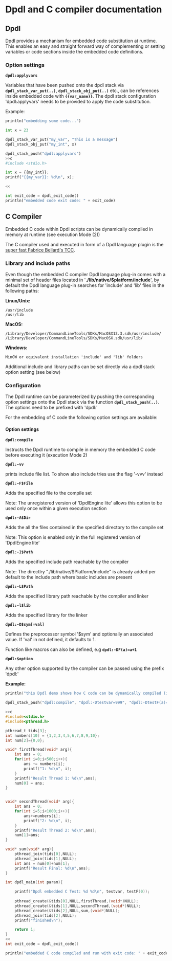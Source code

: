 # Dpdl and C compiler documentation


## Dpdl

Dpdl provides a mechanism for embedded code substitution at runtime. This enables an easy and straight forward way of complementing or setting  variables or code sections inside the embedded code definitions.

### Option settings

**`dpdl:applyvars`**

Variables that have been pushed onto the dpdl stack via **`dpdl_stack_var_put(..)`**, **`dpdl_stack_obj_put(..)`** etc., can be references inside embedded code with **`{{var_name}}`**. The dpdl stack configuration 'dpdl:applyvars' needs to be provided to apply the code substitution.

Example:
```python
println("embedding some code...")

int x = 23

dpdl_stack_var_put("my_var", "This is a message")
dpdl_stack_obj_put("my_int", x)

dpdl_stack_push("dpdl:applyvars")
>>c
#include <stdio.h>

int x = {{my_int}};
printf("{{my_var}}: %d\n", x);

<<

int exit_code = dpdl_exit_code()
println("embedded code exit code: " + exit_code)
```

## C Compiler

Embedded C code within Dpdl scripts can be dynamically compiled in memory at runtime (see execution Mode (2))

The C compiler used and executed in form of a Dpdl language plugin is the <ins>super fast Fabrice Bellard's TCC</ins>.


### Library and include paths

Even though the embedded C compiler Dpdl language plug-in comes with a minimal set of header files located in '**./lib/native/$platform/include**',
by default the Dpdl language plug-in searches for 'include' and 'lib' files in the following paths:

**Linux/Unix:**
```
/usr/include
/usr/lib
```

**MacOS:**
```
/Library/Developer/CommandLineTools/SDKs/MacOSX13.3.sdk/usr/include/
/Library/Developer/CommandLineTools/SDKs/MacOSX.sdk/usr/lib/
```

**Windows:**
```
MinGW or equivalent installation 'include' and 'lib' folders
```

Additional include and library paths can be set directly via a dpdl stack option setting (see below)


### Configuration

The Dpdl runtime can be parameterized by pushing the corresponding option settings onto the Dpdl stack via the 
function **`dpdl_stack_push(..)`**. The options need to be prefixed with 'dpdl:'


For the embedding of C code the following option settings are available:


#### Option settings

**`dpdl:compile`**

Instructs the Dpdl runtime to compile in memory the embedded C code before executing it (execution Mode 2)

**`dpdl:-vv`**

prints include file list. To show also include tries use the flag '-vvv' instead

**`dpdl:-F$File`**

Adds the specified file to the compile set

Note: The unregistered version of 'DpdlEngine lite' allows this option to be used only once within a given execution section

**`dpdl:-A$Dir`**

Adds the all the files contained in the specified directory to the compile set

Note: This option is enabled only in the full registered version of 'DpdlEngine lite'

**`dpdl:-I$Path`**

Adds the specified include path reachable by the compiler

Note: The directlry "./lib/native/$Platform/include" is already added per default to the include path where basic includes are present

**`dpdl:-L$Path`**

Adds the specified library path reachable by the compiler and linker

**`dpdl:-l$lib`**

Adds the specified library for the linker

**`dpdl:-D$sym[=val]`**

Defines the preprocessor symbol '$sym' and optionally an associated value. If 'val' in not defined, it defaults to 1.

Function like macros can also be defined, e.g **`dpdl:-DF(a)=a+1`**

**`dpdl:$option`**

Any other option supported by the compiler can be passed using the prefix 'dpdl:'


**Example:**
```c
println("this Dpdl demo shows how C code can be dynamically compiled (in memory at runtime) within Dpdl")

dpdl_stack_push("dpdl:compile", "dpdl:-Dtestvar=999", "dpdl:-DtestF(a)=a+23", "dpdl:-I./DpdlLibs/C", "dpdl:-I/Library/Developer/CommandLineTools/SDKs/MacOSX13.3.sdk/usr/include", "dpdl:-L/Library/Developer/CommandLineTools/SDKs/MacOSX13.3.sdk/usr/lib")

>>c
#include<stdio.h>
#include<pthread.h>

pthread_t tids[3];
int numbers[10] = {1,2,3,4,5,6,7,8,9,10};
int num[2]={0,0};

void* firstThread(void* arg){
	int ans = 0;
	for(int i=0;i<500;i++){
		ans += numbers[i];
		printf("1: %d\n", i);
	}
	printf("Result Thread 1: %d\n",ans);
	num[0] = ans;
}


void* secondThread(void* arg){
	int ans = 0;
	for(int i=5;i<1000;i++){
		ans+=numbers[i];
		printf("2: %d\n", i);
	}
	printf("Result Thread 2: %d\n",ans);
	num[1]=ans;
}

void* sum(void* arg){
	pthread_join(tids[0],NULL);
	pthread_join(tids[1],NULL);
	int ans = num[0]+num[1];
	printf("Result Final: %d\n",ans);
}

int dpdl_main(int param){

	printf("Dpdl embedded C Test: %d %d\n", testvar, testF(0));
	
	pthread_create(&tids[0],NULL,firstThread,(void*)NULL);
	pthread_create(&tids[1],NULL,secondThread,(void*)NULL);
	pthread_create(&tids[2],NULL,sum,(void*)NULL);
	pthread_join(tids[2],NULL);
	printf("finished\n");

	return 1;
}
<<
int exit_code = dpdl_exit_code()

println("embedded C code compiled and run with exit code: " + exit_code)
```



